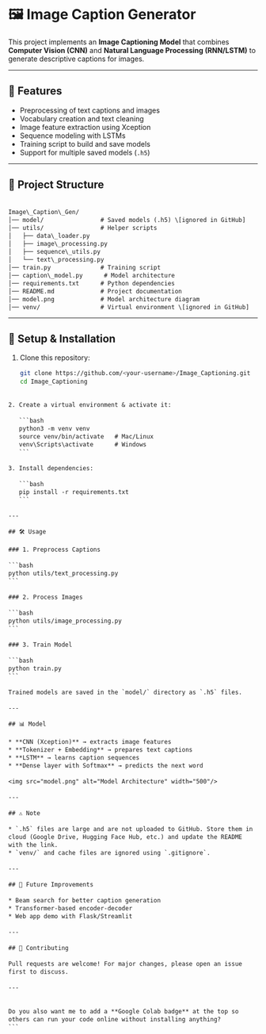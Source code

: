 # 🖼️ Image Caption Generator

This project implements an **Image Captioning Model** that combines **Computer Vision (CNN)** and **Natural Language Processing (RNN/LSTM)** to generate descriptive captions for images.  

---

## 📌 Features
- Preprocessing of text captions and images  
- Vocabulary creation and text cleaning  
- Image feature extraction using Xception 
- Sequence modeling with LSTMs  
- Training script to build and save models  
- Support for multiple saved models (`.h5`)  

---

## 📂 Project Structure
```

Image\_Caption\_Gen/
│── model/                # Saved models (.h5) \[ignored in GitHub]
│── utils/                # Helper scripts
│   ├── data\_loader.py
│   ├── image\_processing.py
│   ├── sequence\_utils.py
│   └── text\_processing.py
│── train.py              # Training script
│── caption\_model.py      # Model architecture
│── requirements.txt      # Python dependencies
│── README.md             # Project documentation
│── model.png             # Model architecture diagram
│── venv/                 # Virtual environment \[ignored in GitHub]

````

---

## 🚀 Setup & Installation
1. Clone this repository:
   ```bash
   git clone https://github.com/<your-username>/Image_Captioning.git
   cd Image_Captioning
````

2. Create a virtual environment & activate it:

   ```bash
   python3 -m venv venv
   source venv/bin/activate   # Mac/Linux
   venv\Scripts\activate      # Windows
   ```

3. Install dependencies:

   ```bash
   pip install -r requirements.txt
   ```

---

## 🛠️ Usage

### 1. Preprocess Captions

```bash
python utils/text_processing.py
```

### 2. Process Images

```bash
python utils/image_processing.py
```

### 3. Train Model

```bash
python train.py
```

Trained models are saved in the `model/` directory as `.h5` files.

---

## 📊 Model

* **CNN (Xception)** → extracts image features
* **Tokenizer + Embedding** → prepares text captions
* **LSTM** → learns caption sequences
* **Dense layer with Softmax** → predicts the next word

<img src="model.png" alt="Model Architecture" width="500"/>

---

## ⚠️ Note

* `.h5` files are large and are not uploaded to GitHub. Store them in cloud (Google Drive, Hugging Face Hub, etc.) and update the README with the link.
* `venv/` and cache files are ignored using `.gitignore`.

---

## 📌 Future Improvements

* Beam search for better caption generation
* Transformer-based encoder-decoder
* Web app demo with Flask/Streamlit

---

## 🤝 Contributing

Pull requests are welcome! For major changes, please open an issue first to discuss.

---


Do you also want me to add a **Google Colab badge** at the top so others can run your code online without installing anything?
```
